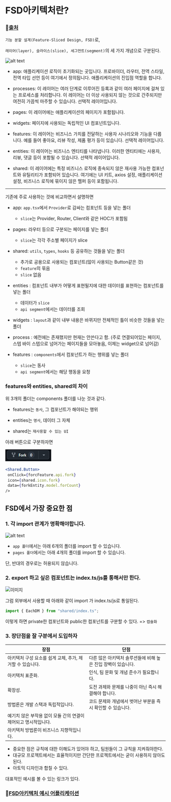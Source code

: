 # FSD아키텍처란?

### 🔗[출처](https://emewjin.github.io/feature-sliced-design/?utm_source=substack&utm_medium=email)

`기능 분할 설계(Feature-Sliced Design, FSD)`로,

`레이어(layer), 슬라이스(slice), 세그먼트(segment)`의 세 가지 개념으로 구분된다.

![alt text](https://emewjin.github.io/static/8aa62bab58c9b1cfc63efc9aa32b2381/8c557/image1.png)

- app: 애플리케이션 로직이 초기화되는 곳입니다. 프로바이더, 라우터, 전역 스타일, 전역 타입 선언 등이 여기에서 정의됩니다. 애플리케이션의 진입점 역할을 합니다.

- processes: 이 레이어는 여러 단계로 이루어진 등록과 같이 여러 페이지에 걸쳐 있는 프로세스를 처리합니다. 이 레이어는 더 이상 사용되지 않는 것으로 간주되지만 여전히 가끔씩 마주할 수 있습니다. 선택적 레이어입니다.

- pages: 이 레이어에는 애플리케이션의 페이지가 포함됩니다.

- widgets: 페이지에 사용되는 독립적인 UI 컴포넌트입니다.

- features: 이 레이어는 비즈니스 가치를 전달하는 사용자 시나리오와 기능을 다룹니다. 예를 들어 좋아요, 리뷰 작성, 제품 평가 등이 있습니다. 선택적 레이어입니다.

- entities: 이 레이어는 비즈니스 엔티티를 나타냅니다. 이러한 엔티티에는 사용자, 리뷰, 댓글 등이 포함될 수 있습니다. 선택적 레이어입니다.

- shared: 이 레이어에는 특정 비즈니스 로직에 종속되지 않은 재사용 가능한 컴포넌트와 유틸리티가 포함되어 있습니다. 여기에는 UI 키트, axios 설정, 애플리케이션 설정, 비즈니스 로직에 묶이지 않은 헬퍼 등이 포함됩니다.

<hr/>
기존에 주로 사용하는 것에 비교하면서 설명하면

- app: `app.tsx`에서 `Provider`로 감싸는 컴포넌트 등을 넣는 폴더

  - `slice`는 Provider, Router, Client와 같은 HOC가 포함됨

- pages: 라우터 등으로 구분되는 페이지를 넣는 폴더

  - `slice`는 각각 주소별 페이지가 slice

- shared: `utils`, `types`, `hooks` 등 공유하는 것들을 넣는 폴더

  - 추가로 공용으로 사용되는 컴포넌트(많이 사용되는 Button같은 것)
  - `feature`의 묶음
  - `slice` 없음

- entities : 컴포넌트 내부가 어떻게 표현될지에 대한 데이터를 표현하는 컴포넌트를 넣는 폴더

  - 데이터가 `slice`
  - `api segment`에서는 데이터를 조회

- widgets : `layout`과 같이 내부 내용은 바뀌지만 전체적인 틀이 비슷한 것들을 넣는 폴더

- process : 예전에는 존재했지만 현재는 안쓴다고 함. (주로 연결되어있는 페이지, 스텝 바이 스텝으로 넘어가는 페이지들을 모아놓음, 이제는 widget으로 넘어감)

- features : `components`에서 컴포넌트가 하는 행위를 넣는 폴더
  - `slice`는 동사
  - `api segment`에서는 해당 행동을 요청

### features와 entities, shared의 차이

위 3개의 폴더는 components 폴더를 나눈 것과 같다.

- features는 `동사`, 그 컴포넌트가 해야되는 행위

- entities는 `명사`, 데이터 그 자체

- shared는 `재사용할 수 있는 UI`

아래 버튼으로 구분하자면

![alt text](image-1.png)

```jsx
<Shared.Button>
 onClick={forcFeature.api.fork}
 icon={shared.icon.fork}
 data={forkEntity.model.forCount}
/>
```

## FSD에서 가장 중요한 점

### 1. 각 import 관계가 명확해야합니다.

![alt text](https://emewjin.github.io/static/8aa62bab58c9b1cfc63efc9aa32b2381/8c557/image1.png)

- `app 폴더`에서는 아래 6개의 폴더를 import 할 수 있습니다.
- `pages 폴더`에서는 아래 4개의 폴더를 import 할 수 있습니다.

단, 반대의 경우로는 허용되지 않습니다.

### 2. export 하고 싶은 컴포넌트는 index.ts/js를 통해서만 한다.

![이미지](https://emewjin.github.io/static/18e77c77ddb809c9b73b2025811a1092/fc1a1/image6.png)

그럼 외부에서 사용할 때 아래와 같이 import 가 index.ts/js로 통일된다.

```js
import { EachDM } from "shared/index.ts";
```

이렇게 하면 private한 컴포넌트와 public한 컴포넌트를 구분할 수 있다. => `캡슐화`

### 3. 장단점을 잘 구분에서 도입하자

| 장점                                                            | 단점                                                          |
| --------------------------------------------------------------- | ------------------------------------------------------------- |
| 아키텍처 구성 요소를 쉽게 교체, 추가, 제거할 수 있습니다.       | 다른 많은 아키텍처 솔루션들에 비해 높은 진입 장벽이 있습니다. |
| 아키텍처 표준화.                                                | 인식, 팀 문화 및 개념 준수가 필요합니다.                      |
| 확장성.                                                         | 도전 과제와 문제를 나중이 아닌 즉시 해결해야 합니다.          |
| 방법론은 개발 스택과 독립적입니다.                              | 코드 문제와 개념에서 벗어난 부분을 즉시 확인할 수 있습니다.   |
| 예기치 않은 부작용 없이 모듈 간의 연결이 제어되고 명시적입니다. |                                                               |
| 아키텍처 방법론이 비즈니스 지향적입니다.                        |                                                               |

- 중요한 점은 규칙에 대한 이해도가 있어야 하고, 팀원들이 그 규칙을 지켜줘야한다.
- 대규모 프로젝트에서는 효율적이지만 간단한 프로젝트에서는 굳이 사용하지 않아도 된다.
- 아토믹 디자인과 합칠 수 있다.

대표적인 예시를 볼 수 있는 링크가 있다.

### 🔗[FSD아키텍처 예시 어플리케이션](https://nukeapp.netlify.app/)
